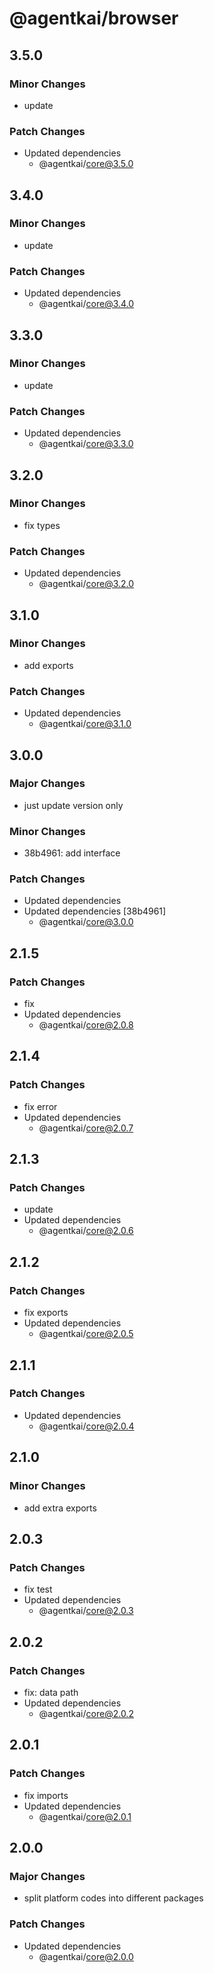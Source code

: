 # @agentkai/browser

## 3.5.0

### Minor Changes

- update

### Patch Changes

- Updated dependencies
    - @agentkai/core@3.5.0

## 3.4.0

### Minor Changes

- update

### Patch Changes

- Updated dependencies
    - @agentkai/core@3.4.0

## 3.3.0

### Minor Changes

- update

### Patch Changes

- Updated dependencies
    - @agentkai/core@3.3.0

## 3.2.0

### Minor Changes

- fix types

### Patch Changes

- Updated dependencies
    - @agentkai/core@3.2.0

## 3.1.0

### Minor Changes

- add exports

### Patch Changes

- Updated dependencies
    - @agentkai/core@3.1.0

## 3.0.0

### Major Changes

- just update version only

### Minor Changes

- 38b4961: add interface

### Patch Changes

- Updated dependencies
- Updated dependencies [38b4961]
    - @agentkai/core@3.0.0

## 2.1.5

### Patch Changes

- fix
- Updated dependencies
    - @agentkai/core@2.0.8

## 2.1.4

### Patch Changes

- fix error
- Updated dependencies
    - @agentkai/core@2.0.7

## 2.1.3

### Patch Changes

- update
- Updated dependencies
    - @agentkai/core@2.0.6

## 2.1.2

### Patch Changes

- fix exports
- Updated dependencies
    - @agentkai/core@2.0.5

## 2.1.1

### Patch Changes

- Updated dependencies
    - @agentkai/core@2.0.4

## 2.1.0

### Minor Changes

- add extra exports

## 2.0.3

### Patch Changes

- fix test
- Updated dependencies
    - @agentkai/core@2.0.3

## 2.0.2

### Patch Changes

- fix: data path
- Updated dependencies
    - @agentkai/core@2.0.2

## 2.0.1

### Patch Changes

- fix imports
- Updated dependencies
    - @agentkai/core@2.0.1

## 2.0.0

### Major Changes

- split platform codes into different packages

### Patch Changes

- Updated dependencies
    - @agentkai/core@2.0.0
